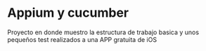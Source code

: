 # Appium y cucumber
Proyecto en donde muestro la estructura de trabajo basica y unos pequeños test realizados a una APP gratuita de iOS